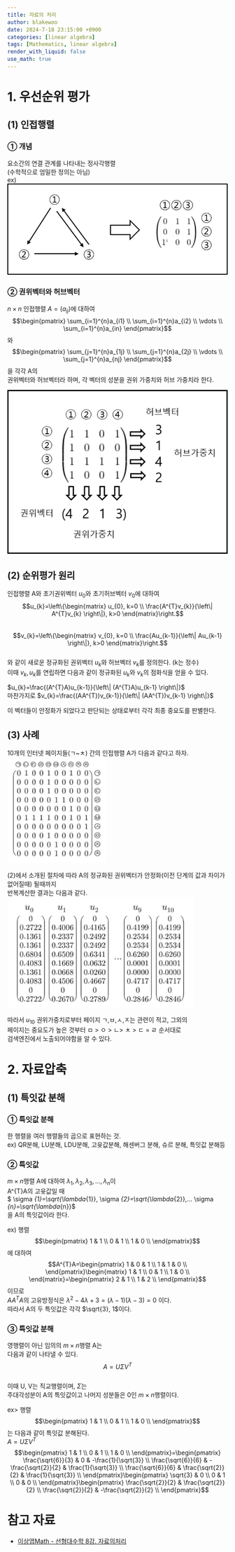 ```yaml
---
title: 자료의 처리
author: blakewoo
date: 2024-7-18 23:15:00 +0900
categories: [linear algebra]
tags: [Mathematics, linear algebra] 
render_with_liquid: false
use_math: true
---
```


# 1. 우선순위 평가
## (1) 인접행렬
### ① 개념
요소간의 연결 관계를 나타내는 정사각행렬   
(수학적으로 엄밀한 정의는 아님)   
ex)   
![img.png](/assets/blog/linearAlgebra/linear_algebra_graph1.png)   

### ② 권위벡터와 허브벡터
$n \times n$ 인접행렬 $A=(a_{ij})$에 대하여   
$$\begin{pmatrix}
\sum_{i=1}^{n}a_{i1} \\
\sum_{i=1}^{n}a_{i2} \\
\vdots  \\ \sum_{i=1}^{n}a_{in}
\end{pmatrix}$$와 $$\begin{pmatrix}
\sum_{j=1}^{n}a_{1j} \\
\sum_{j=1}^{n}a_{2j} \\
\vdots  \\ \sum_{j=1}^{n}a_{nj}
\end{pmatrix}$$을 각각 A의   
권위벡터와 허브벡터라 하며, 각 벡터의 성분을 권위 가중치와 허브 가중치라 한다.

![img.png](/assets/blog/linearAlgebra/auth_weight_and_hub_weight_img1.png)


## (2) 순위평가 원리
인접행렬 A와 초기권위벡터 $u_{0}$와 초기허브벡터 $v_{0}$에 대하여   
$$u_{k}=\left\{\begin{matrix}
u_{0}, k=0 \\ \frac{A^{T}v_{k}}{\left\| A^{T}v_{k} \right\|}, k>0
\end{matrix}\right.$$   
$$v_{k}=\left\{\begin{matrix}
v_{0}, k=0 \\ \frac{Au_{k-1}}{\left\| Au_{k-1} \right\|}, k>0
\end{matrix}\right.$$   
와 같이 새로운 정규화된 권위벡터 $u_{k}$와 허브벡터 $v_{k}$를 정의한다. (k는 정수)   
이때 $v_{k},u_{k}$를 연립하면 다음과 같이 정규화된 $u_{k}$와 $v_{k}$의 점화식을 얻을 수 있다.

$u_{k}=\frac{(A^{T}A)u_{k-1}}{\left\| (A^{T}A)u_{k-1} \right\|}$   
마찬가지로 $v_{k}=\frac{(AA^{T})v_{k-1}}{\left\| (AA^{T})v_{k-1} \right\|}$   

이 벡터들이 안정화가 되었다고 판단되는 상태로부터 각각 최종 중요도를 판별한다.

## (3) 사례
10개의 인터넷 페이지들(ㄱ~ㅊ) 간의 인접행렬 A가 다음과 같다고 하자.   
![img.png](/assets/blog/linearAlgebra/linear_algebra_matrix1.png)   


(2)에서 소개된 절차에 따라 A의 정규화된 권위벡터가 안정화(이전 단계의 값과 차이가 없어질때) 될때까지   
반복계산한 결과는 다음과 같다.   
![img_1.png](/assets/blog/linearAlgebra/linear_algebra_matrix2.png)   

따라서 $u_{10}$ 권위가중치로부터 페이지 ㄱ,ㅂ,ㅅ,ㅈ는 관련이 적고, 그외의   
페이지는 중요도가 높은 것부터 ㅁ > ㅇ > ㄴ> ㅊ > ㄷ = ㄹ 순서대로   
검색엔진에서 노출되어야함을 알 수 있다.

# 2. 자료압축
## (1) 특잇값 분해
### ① 특잇값 분해
한 행렬을 여러 행렬들의 곱으로 표현하는 것.   
ex) QR분해, LU분해, LDU분해, 고윳값분해, 해센버그 분해, 슈르 분해, 특잇값 분해등

### ② 특잇값
$m \times n$행렬 A에 대하여 $\lambda_{1},\lambda_{2},\lambda_{3},...,\lambda_{n}$이   
A^{T}A의 고윳값일 때   
$ \sigma _{1}=\sqrt{\lambda_{1}}, \sigma _{2}=\sqrt{\lambda_{2}},... \sigma _{n}=\sqrt{\lambda_{n}}$   
을 A의 특잇값이라 한다.

ex) 행렬 $$\begin{pmatrix}
1 & 1 \\
0 & 1 \\
1 & 0 \\
\end{pmatrix}$$에 대하여   
$$A^{T}A=\begin{pmatrix}
1 & 0 & 1 \\
1 & 1 & 0 \\
\end{pmatrix}\begin{matrix}
1 & 1 \\
0 & 1 \\
1 & 0 \\
\end{matrix}=\begin{pmatrix}
2 & 1 \\
1 & 2 \\
\end{pmatrix}$$이므로   
$AA^{T}A$의 고유방정식은
$\lambda^{2}-4\lambda+3=(\lambda-1)(\lambda-3)=0$ 이다.  
따라서 A의 두 특잇값은 각각 $\sqrt{3}, 1$이다.

### ③ 특잇값 분해
영행렬이 아닌 임의의 $m \times n$행렬 A는   
다음과 같이 나타낼 수 있다.   
$$A=U\Sigma V^{T}$$   
이때 U, V는 직교행렬이며, $\Sigma$는   
주대각성분이 A의 특잇값이고 나머지 성분들은 0인 $m\times n$행렬이다.

ex> 행렬 $$\begin{pmatrix}
1 & 1 \\
0 & 1 \\
1 & 0 \\
\end{pmatrix}$$는 다음과 같이 특잇값 분해된다.   
$A=U\Sigma V^{T}$
$$\begin{pmatrix}
1 & 1 \\
0 & 1 \\
1 & 0 \\
\end{pmatrix}=\begin{pmatrix}
\frac{\sqrt{6}}{3} & 0 & -\frac{1}{\sqrt{3}} \\
\frac{\sqrt{6}}{6} & -\frac{\sqrt{2}}{2} & \frac{1}{\sqrt{3}} \\
\frac{\sqrt{6}}{6} & \frac{\sqrt{2}}{2} & \frac{1}{\sqrt{3}} \\
\end{pmatrix}\begin{pmatrix}
\sqrt{3} & 0 \\
0 & 1 \\
0 & 0 \\
\end{pmatrix}\begin{pmatrix}
\frac{\sqrt{2}}{2} & \frac{\sqrt{2}}{2} \\
\frac{\sqrt{2}}{2} & -\frac{\sqrt{2}}{2} \\
\end{pmatrix}$$


# 참고 자료
- [이상엽Math - 선형대수학 8강. 자료의처리](https://youtu.be/YJgyN91hwHw)
